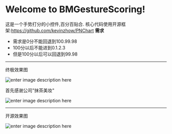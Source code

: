 Welcome to BMGestureScoring!
===================


 这是一个手势打分的小控件,百分百贴合.
核心代码使用开源框架:https://github.com/kevinzhow/PNChart
 **需求**

 - 需求是0分不能回退到100.99.98
 - 100分以后不能进到0.1.2.3
 - 但是100分以后可以回退到99.98


----------
终极效果图

![enter image description here](http://birdmichael.com/wp-content/uploads/2015/11/QQ20151104-1.png)

首先感谢公司"抹茶美妆"

![enter image description here](http://birdmichael.com/wp-content/uploads/2015/11/QQ20151104-2.png)

----------
开源效果图

![enter image description here](http://birdmichael.com/wp-content/uploads/2015/11/QQ20151104-3.png)

